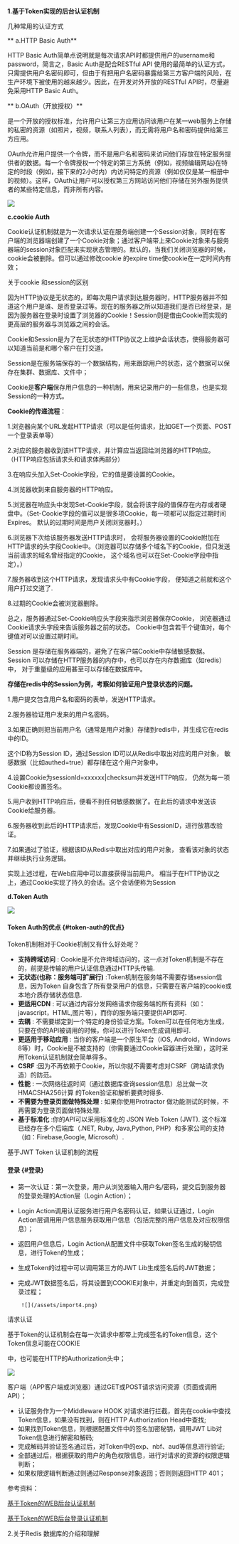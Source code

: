 **1.基于Token实现的后台认证机制**

几种常用的认证方式

**  a.HTTP Basic Auth**

HTTP Basic Auth简单点说明就是每次请求API时都提供用户的username和password，简言之，Basic Auth是配合RESTful API 使用的最简单的认证方式，只需提供用户名密码即可，但由于有把用户名密码暴露给第三方客户端的风险，在生产环境下被使用的越来越少。因此，在开发对外开放的RESTful API时，尽量避免采用HTTP Basic Auth。

** b.OAuth（开放授权）**

是一个开放的授权标准，允许用户让第三方应用访问该用户在某一web服务上存储的私密的资源（如照片，视频，联系人列表），而无需将用户名和密码提供给第三方应用。

OAuth允许用户提供一个令牌，而不是用户名和密码来访问他们存放在特定服务提供者的数据。每一个令牌授权一个特定的第三方系统（例如，视频编辑网站\)在特定的时段（例如，接下来的2小时内）内访问特定的资源（例如仅仅是某一相册中的视频）。这样，OAuth让用户可以授权第三方网站访问他们存储在另外服务提供者的某些特定信息，而非所有内容。

![](/assets/import2.png)

**c.cookie Auth**

Cookie认证机制就是为一次请求认证在服务端创建一个Session对象，同时在客户端的浏览器端创建了一个Cookie对象；通过客户端带上来Cookie对象来与服务器端的session对象匹配来实现状态管理的。默认的，当我们关闭浏览器的时候，cookie会被删除。但可以通过修改cookie 的expire time使cookie在一定时间内有效；

关于cookie 和session的区别

因为HTTP协议是无状态的，即每次用户请求到达服务器时，HTTP服务器并不知道这个用户是谁、是否登录过等。现在的服务器之所以知道我们是否已经登录，是因为服务器在登录时设置了浏览器的Cookie！Session则是借由Cookie而实现的更高层的服务器与浏览器之间的会话。

Cookie和Session是为了在无状态的HTTP协议之上维护会话状态，使得服务器可以知道当前是和哪个客户在打交道。

Session是在服务端保存的一个数据结构，用来跟踪用户的状态，这个数据可以保存在集群、数据库、文件中；

Cookie是**客户端**保存用户信息的一种机制，用来记录用户的一些信息，也是实现Session的一种方式。

**Cookie的传递流程**：

1.浏览器向某个URL发起HTTP请求（可以是任何请求，比如GET一个页面、POST一个登录表单等）

2.对应的服务器收到该HTTP请求，并计算应当返回给浏览器的HTTP响应。（HTTP响应包括请求头和请求体两部分）

3.在响应头加入Set-Cookie字段，它的值是要设置的Cookie。

4.浏览器收到来自服务器的HTTP响应。

5.浏览器在响应头中发现Set-Cookie字段，就会将该字段的值保存在内存或者硬盘中。（Set-Cookie字段的值可以是很多项Cookie，每一项都可以指定过期时间Expires。 默认的过期时间是用户关闭浏览器时。）

6.浏览器下次给该服务器发送HTTP请求时， 会将服务器设置的Cookie附加在HTTP请求的头字段Cookie中。（浏览器可以存储多个域名下的Cookie，但只发送当前请求的域名曾经指定的Cookie， 这个域名也可以在Set-Cookie字段中指定）。）

7.服务器收到这个HTTP请求，发现请求头中有Cookie字段， 便知道之前就和这个用户打过交道了.

8.过期的Cookie会被浏览器删除。

总之，服务器通过Set-Cookie响应头字段来指示浏览器保存Cookie， 浏览器通过Cookie请求头字段来告诉服务器之前的状态。 Cookie中包含若干个键值对，每个键值对可以设置过期时间。

Session 是存储在服务器端的，避免了在客户端Cookie中存储敏感数据。 Session 可以存储在HTTP服务器的内存中，也可以存在内存数据库（如redis）中， 对于重量级的应用甚至可以存储在数据库中。

**存储在redis中的Session为例，考察如何验证用户登录状态的问题。**

1.用户提交包含用户名和密码的表单，发送HTTP请求。

2.服务器验证用户发来的用户名密码。

3.如果正确则把当前用户名（通常是用户对象）存储到redis中，并生成它在redis中的ID。

这个ID称为Session ID，通过Session ID可以从Redis中取出对应的用户对象， 敏感数据（比如authed=true）都存储在这个用户对象中。

4.设置Cookie为sessionId=xxxxxx\|checksum并发送HTTP响应， 仍然为每一项Cookie都设置签名。

5.用户收到HTTP响应后，便看不到任何敏感数据了。在此后的请求中发送该Cookie给服务器。

6.服务器收到此后的HTTP请求后，发现Cookie中有SessionID，进行放篡改验证。

7.如果通过了验证，根据该ID从Redis中取出对应的用户对象， 查看该对象的状态并继续执行业务逻辑。

实现上述过程，在Web应用中可以直接获得当前用户。 相当于在HTTP协议之上，通过Cookie实现了持久的会话。这个会话便称为Session

**d.Token Auth**

![](/assets/import3.png)

#### Token Auth的优点 {#token-auth的优点}

Token机制相对于Cookie机制又有什么好处呢？

* **支持跨域访问**
  : Cookie是不允许垮域访问的，这一点对Token机制是不存在的，前提是传输的用户认证信息通过HTTP头传输.
* **无状态\(也称：服务端可扩展行\)**
  :Token机制在服务端不需要存储session信息，因为Token 自身包含了所有登录用户的信息，只需要在客户端的cookie或本地介质存储状态信息.
* **更适用CDN**
  : 可以通过内容分发网络请求你服务端的所有资料（如：javascript，HTML,图片等），而你的服务端只要提供API即可.
* **去耦**
  : 不需要绑定到一个特定的身份验证方案。Token可以在任何地方生成，只要在你的API被调用的时候，你可以进行Token生成调用即可.
* **更适用于移动应用**
  : 当你的客户端是一个原生平台（iOS, Android，Windows 8等）时，Cookie是不被支持的（你需要通过Cookie容器进行处理），这时采用Token认证机制就会简单得多。
* **CSRF**
  :因为不再依赖于Cookie，所以你就不需要考虑对CSRF（跨站请求伪造）的防范。
* **性能**
  : 一次网络往返时间（通过数据库查询session信息）总比做一次HMACSHA256计算 的Token验证和解析要费时得多.
* **不需要为登录页面做特殊处理**
  : 如果你使用Protractor 做功能测试的时候，不再需要为登录页面做特殊处理.
* **基于标准化**
  :你的API可以采用标准化的 JSON Web Token \(JWT\). 这个标准已经存在多个后端库（.NET, Ruby, Java,Python, PHP）和多家公司的支持（如：Firebase,Google, Microsoft）.

基于JWT Token 认证机制的流程

#### 登录 {#登录}

* 第一次认证：第一次登录，用户从浏览器输入用户名/密码，提交后到服务器的登录处理的Action层（Login Action）；
* Login Action调用认证服务进行用户名密码认证，如果认证通过，Login Action层调用用户信息服务获取用户信息（包括完整的用户信息及对应权限信息）；
* 返回用户信息后，Login Action从配置文件中获取Token签名生成的秘钥信息，进行Token的生成；
* 生成Token的过程中可以调用第三方的JWT Lib生成签名后的JWT数据；
* 完成JWT数据签名后，将其设置到COOKIE对象中，并重定向到首页，完成登录过程；

  ```
   ![](/assets/import4.png)
  ```

请求认证

基于Token的认证机制会在每一次请求中都带上完成签名的Token信息，这个Token信息可能在COOKIE

中，也可能在HTTP的Authorization头中；

![](/assets/import5.png)

客户端（APP客户端或浏览器）通过GET或POST请求访问资源（页面或调用API）；

* 认证服务作为一个Middleware HOOK 对请求进行拦截，首先在cookie中查找Token信息，如果没有找到，则在HTTP Authorization Head中查找;
* 如果找到Token信息，则根据配置文件中的签名加密秘钥，调用JWT Lib对Token信息进行解密和解码;
* 完成解码并验证签名通过后，对Token中的exp、nbf、aud等信息进行验证;
* 全部通过后，根据获取的用户的角色权限信息，进行对请求的资源的权限逻辑判断；
* 如果权限逻辑判断通过则通过Response对象返回；否则则返回HTTP 401；

参考资料：

[基于Token的WEB后台认证机制](http://www.cnblogs.com/xiekeli/p/5607107.html)

[基于Token的WEB后台登录认证机制](http://blog.csdn.net/jack__frost/article/details/64964208)

2.关于Redis 数据库的介绍和理解

